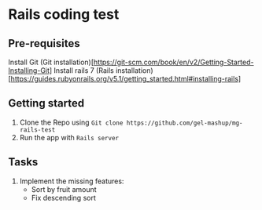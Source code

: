 # Rails coding test

## Pre-requisites
Install Git (Git installation)[https://git-scm.com/book/en/v2/Getting-Started-Installing-Git]
Install rails 7 (Rails installation)[https://guides.rubyonrails.org/v5.1/getting_started.html#installing-rails]

## Getting started
1. Clone the Repo using `Git clone https://github.com/gel-mashup/mg-rails-test`
2. Run the app with `Rails server`

## Tasks
1. Implement the missing features:
   - Sort by fruit amount
   - Fix descending sort
